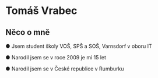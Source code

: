 <h1>Tomáš Vrabec</h1>
<h2>Něco o mně</h2>

● Jsem student školy VOŠ, SPŠ a SOŠ, Varnsdorf v oboru IT

● Narodil jsem se v roce 2009 je mi 15 let

● Narodil jsem se v České republice v Rumburku
